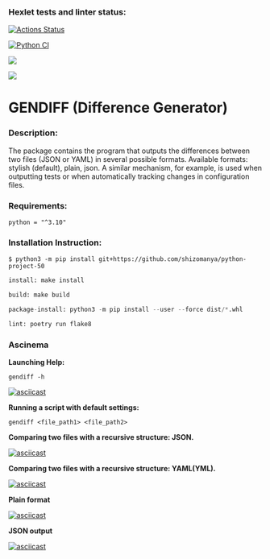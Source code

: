 ### Hexlet tests and linter status:
[![Actions Status](https://github.com/shizomanya/python-project-50/actions/workflows/hexlet-check.yml/badge.svg)](https://github.com/shizomanya/python-project-50/actions)

[![Python CI](https://github.com/shizomanya/python-project-50/actions/workflows/main.yml/badge.svg)](https://github.com/shizomanya/python-project-50/actions/workflows/main.yml)

<a href="https://codeclimate.com/github/shizomanya/python-project-50/maintainability"><img src="https://api.codeclimate.com/v1/badges/1dd0509a1bde548c87e2/maintainability" /></a>

<a href="https://codeclimate.com/github/shizomanya/python-project-lvl2/test_coverage"><img src="https://api.codeclimate.com/v1/badges/6528a021231449c7b4a7/test_coverage" /></a>

# GENDIFF (Difference Generator)
### Description:
The package contains the program that outputs the differences between two files (JSON or YAML) in several possible formats.
Available formats: stylish (default), plain, json. A similar mechanism, for example, is used when outputting tests or when automatically tracking changes in configuration files.
### Requirements:
```
python = "^3.10"
```
### Installation Instruction:
```
$ python3 -m pip install git+https://github.com/shizomanya/python-project-50
```
```python
install: make install

build: make build

package-install: python3 -m pip install --user --force dist/*.whl

lint: poetry run flake8
```
### Ascinema

**Launching Help:**

`gendiff -h`

[![asciicast](https://asciinema.org/a/gMh0PLOkydsTaMlcbqxGAgG7h.svg)](https://asciinema.org/a/gMh0PLOkydsTaMlcbqxGAgG7h)

**Running a script with default settings:**

`gendiff <file_path1> <file_path2>`

**Comparing two files with a recursive structure: JSON.**

[![asciicast](https://asciinema.org/a/navH14NXTpHdp8sk9NCljU0Sh.svg)](https://asciinema.org/a/navH14NXTpHdp8sk9NCljU0Sh)

**Comparing two files with a recursive structure: YAML(YML).**

[![asciicast](https://asciinema.org/a/NOGewkSqrHp4Fnu4tNeSmTRYI.svg)](https://asciinema.org/a/NOGewkSqrHp4Fnu4tNeSmTRYI)

**Plain format**

[![asciicast](https://asciinema.org/a/3An1lox6Dy9CxmWp6sggqMPlL.svg)](https://asciinema.org/a/3An1lox6Dy9CxmWp6sggqMPlL)

**JSON output**

[![asciicast](https://asciinema.org/a/kvOjLQ2YQwHQBpNsGov49XCuc.svg)](https://asciinema.org/a/kvOjLQ2YQwHQBpNsGov49XCuc)

